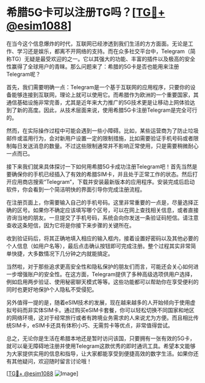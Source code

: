 # 希腊5G卡可以注册TG吗？[[TG💪+ @esim1088](https://t.me/s/esim1088)]

在当今这个信息爆炸的时代，互联网已经渗透到我们生活的方方面面。无论是工作、学习还是娱乐，都离不开网络的支持。而在众多社交平台中，Telegram（简称TG）无疑是最受欢迎的之一。它以其强大的功能、丰富的插件以及极高的安全性赢得了全球用户的青睐。那么问题来了：希腊的5G卡是否也能用来注册Telegram呢？

首先，我们需要明确一点：Telegram是一个基于互联网的应用程序，只要你的设备能够连接到互联网，理论上就可以使用它。而希腊作为欧洲的一个重要国家，其通信基础设施非常完善，尤其是近年来大力推广的5G技术更是让移动上网体验达到了新的高度。因此，从技术层面来说，使用希腊5G卡注册Telegram是完全可行的。

然而，在实际操作过程中可能会遇到一些小障碍。比如，某些运营商为了防止垃圾邮件或滥用行为，会对新用户设置一定的限制措施，比如需要验证手机号码或者限制每日发送消息的数量。不过这些限制通常并不影响正常使用，只是需要稍微耐心一点而已。

接下来我们就来具体探讨一下如何用希腊5G卡成功注册Telegram吧！首先当然是要确保你的手机已经插入了有效的希腊SIM卡，并且处于正常工作的状态。然后打开应用商店搜索“Telegram”，下载并安装最新版本的应用程序。安装完成后启动软件，你会看到一个简洁明快的界面引导你完成注册流程。

在注册页面上，你需要输入自己的手机号码。这里非常重要的一点是，尽量选择正确的区号。如果你不确定应该填写哪个区号，可以在网上查找相关信息，或者直接咨询当地的朋友。一旦提交了手机号码，系统会向你发送一条验证码短信。请注意查收这条短信，因为它将是你接下来步骤的关键所在。

收到验证码后，将其正确地填入相应的输入框内，接着设置好密码以及其他必要的个人信息（如用户名等），最后点击确认按钮即可完成注册。整个过程其实非常简单快捷，大多数情况下几分钟之内就能搞定。

当然啦，对于那些追求更高安全性和隐私保护的朋友们而言，可能还会关心如何进一步增强账户的安全性。在这方面，Telegram提供了多种高级选项供用户选择，例如启用两步验证、使用秘密聊天模式等等。这些功能都可以帮助你在享受便利的同时也更好地保护个人隐私不受侵犯。

另外值得一提的是，随着eSIM技术的发展，现在越来越多的人开始倾向于使用虚拟号码而非实体SIM卡。通过购买eSIM卡套餐，你可以轻松切换不同国家和地区的网络环境，这对于经常旅行或者有跨境业务需求的人来说尤为方便。而且相比传统SIM卡，eSIM卡还具有体积小巧、无需剪卡等优点，非常值得尝试。

总之，无论你是生活在希腊本地还是暂时访问该国，只要拥有一张有效的5G卡，就可以毫无障碍地注册并使用Telegram这款优秀的即时通讯工具。希望本文能够为大家提供实用的信息和指导，让大家都能享受到便捷高效的数字生活。如果你还有其他疑问，欢迎随时留言讨论哦！

[[TG💪+ @esim1088](https://t.me/s/esim1088) ![Image](https://i.postimg.cc/4NQfJmqS/Snipaste-2025-05-13-00-14-12.png)]